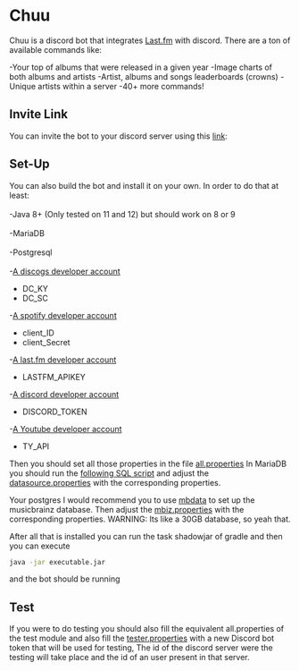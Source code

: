 # Chuu

Chuu is a discord bot that integrates [Last.fm]([https://www.last.fm/](https://www.last.fm/)) with discord.
There are a ton of available commands like:
  
 -Your top of albums that were released in a given year
 -Image charts of both albums and artists
 -Artist, albums and songs leaderboards (crowns)
 -Unique artists within a server
 -40+ more commands!

## Invite Link

You can invite the bot to your discord server using this [link]([https://discordapp.com/oauth2/authorize?scope=bot&client_id=537353774205894676&permissions=387136](https://discordapp.com/oauth2/authorize?scope=bot&client_id=537353774205894676&permissions=387136)):
## Set-Up
You can also build the bot and install it on your own.
In order to do that at least:<br><br>
-Java 8+ (Only tested on 11 and 12) but should work on 8 or 9<br><br>
-MariaDB<br><br>
-Postgresql <br><br>
-[A discogs developer account](https://www.discogs.com/developers)

 - DC_KY
 - DC_SC
 
-[A spotify developer account](https://developer.spotify.com/)
 - client_ID
 - client_Secret
	
-[A last.fm developer account](https://secure.last.fm/login?next=/api/account/create)
 - LASTFM_APIKEY
 
-[A discord developer account](https://discordapp.com/login?redirect_to=%2Fdevelopers%2Fapplications%2F)
 - DISCORD_TOKEN

-[A Youtube developer account](https://www.youtube.com/intl/en-GB/yt/dev/)

 - TY_API

Then you should set all those properties in the file [all.properties](https://github.com/ishwi/discordBot/blob/master/src/main/resources/all.properties)
In MariaDB you should run the [following SQL script](https://github.com/ishwi/discordBot/blob/master/src/main/resources/MariaDBCreateTables.sql) and adjust the [datasource.properties](https://github.com/ishwi/discordBot/blob/master/src/main/resources/datasource.properties) with the corresponding properties.

Your postgres I would recommend you to use [mbdata](https://pypi.org/project/mbdata/) to set up the musicbrainz database.
Then adjust the [mbiz.properties](https://github.com/ishwi/discordBot/blob/master/src/main/resources/mbiz.properties) with the corresponding properties.
WARNING: Its like a 30GB database, so yeah that.

After all that is installed you can run the task shadowjar of gradle and then you can execute 
```bash 
java -jar executable.jar
```
 and the bot should be running
## Test
If you were to do testing you should also fill the equivalent all.properties of the test module
and also fill the [tester.properties]() with a new Discord bot token that will be used for testing,
The id of the discord server were the testing will take place and the id of an user present in that server.